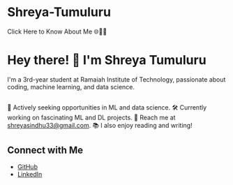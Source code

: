 # Shreya-Tumuluru
Click Here to Know About Me 🌐👩‍💻

# Hey there! 👋 I'm Shreya Tumuluru

I'm a 3rd-year student at Ramaiah Institute of Technology, passionate about coding, machine learning, and data science.
##
🚀 Actively seeking opportunities in ML and data science.
🛠️ Currently working on fascinating ML and DL projects.
📧 Reach me at shreyasindhu33@gmail.com.
📚 I also enjoy reading and writing!

## Connect with Me

- [GitHub](https://github.com/shreya-847)
- [LinkedIn](www.linkedin.com/in/shreya-tumuluru-a1b3b4229)
